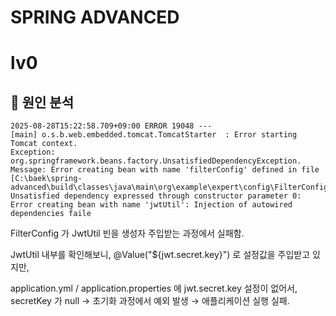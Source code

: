 # SPRING ADVANCED


# lv0
## 📌 원인 분석

````
2025-08-28T15:22:58.709+09:00 ERROR 19048 --- 
[main] o.s.b.web.embedded.tomcat.TomcatStarter  : Error starting Tomcat context. 
Exception: org.springframework.beans.factory.UnsatisfiedDependencyException. 
Message: Error creating bean with name 'filterConfig' defined in file [C:\baek\spring-advanced\build\classes\java\main\org\example\expert\config\FilterConfig.class]: 
Unsatisfied dependency expressed through constructor parameter 0: 
Error creating bean with name 'jwtUtil': Injection of autowired dependencies faile
````

FilterConfig 가 JwtUtil 빈을 생성자 주입받는 과정에서 실패함.

JwtUtil 내부를 확인해보니, @Value("${jwt.secret.key}") 로 설정값을 주입받고 있지만,

application.yml / application.properties 에 jwt.secret.key 설정이 없어서, secretKey 가 null → 초기화 과정에서 예외 발생 → 애플리케이션 실행 실패.
